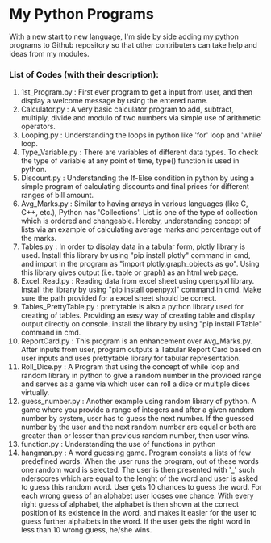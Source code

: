 # **My Python Programs**
With a new start to new language, I'm side by side adding my python programs to Github repository so that other contributers can take help and ideas from my modules.

### List of **Codes** (with their description):
1. 1st_Program.py : First ever program to get a input from user, and then display a welcome message by using the entered name.
2. Calculator.py : A very basic calculator program to add, subtract, multiply, divide and modulo of two numbers via simple use of arithmetic operators.
3. Looping.py : Understanding the loops in python like 'for' loop and 'while' loop. 
4. Type_Variable.py : There are variables of different data types. To check the type of variable at any point of time, type() function is used in python.  
5. Discount.py : Understanding the If-Else condition in python by using a simple program of calculating discounts and final prices for different ranges of bill amount.
6. Avg_Marks.py : Similar to having arrays in various languages (like C, C++, etc.), Python has 'Collections'. List is one of the type of collection which is ordered and changeable. Hereby, understanding concept of lists via an example of calculating average marks and percentage out of the marks.
7. Tables.py : In order to display data in a tabular form, plotly library is used. Install this library by using  "pip install plotly" command in cmd, and import in the program as "import plotly.graph_objects as go". Using this library gives output (i.e. table or graph) as an html web page.
8. Excel_Read.py : Reading data from excel sheet using openpyxl library. Install the library by using "pip install openpyxl" command in cmd. Make sure the path provided for a excel sheet should be correct.
9. Tables_PrettyTable.py : prettytable is also a python library used for creating of tables. Providing an easy way of creating table and display output directly on console. install the library by using "pip install PTable" command in cmd.
10. ReportCard.py : This program is an enhancement over Avg_Marks.py. After inputs from user, program outputs a Tabular Report Card based on user inputs and uses prettytable library for tabular representation.
11. Roll_Dice.py : A Program that using the concept of while loop and random library in python to give a random number in the provided range and serves as a game via which user can roll a dice or multiple dices virtually.
12. guess_number.py : Another example using random library of python. A game where you provide a range of integers and after a given random number by system, user has to guess the next number. If the guessed number by the user and the next random number are equal or both are greater than or lesser than previous random number, then user wins.  
13. function.py : Understanding the use of functions in python
14. hangman.py : A word guessing game. Program consists a lists of few predefined words. When the user runs the program, out of these words one random word is selected. The user is then presented with '_' such nderscores which are equal to the lenght of the word and user is asked to guess this random word. User gets 10 chances to guess the word. For each wrong guess of an alphabet user looses one chance. With every right guess of alphabet, the alphabet is then shown at the correct position of its existence in the word, and makes it easier for the user to guess further alphabets in the word. If the user gets the right word in less than 10 wrong guess, he/she wins.